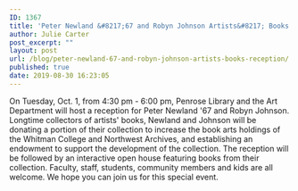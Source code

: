 ```yaml
---
ID: 1367
title: 'Peter Newland &#8217;67 and Robyn Johnson Artists&#8217; Books Reception'
author: Julie Carter
post_excerpt: ""
layout: post
url: /blog/peter-newland-67-and-robyn-johnson-artists-books-reception/
published: true
date: 2019-08-30 16:23:05
---
```

On Tuesday, Oct. 1, from 4:30 pm - 6:00 pm, Penrose Library and the Art Department will host a reception for Peter Newland '67 and Robyn Johnson. Longtime collectors of artists' books, Newland and Johnson will be donating a portion of their collection to increase the book arts holdings of the Whitman College and Northwest Archives, and establishing an endowment to support the development of the collection. The reception will be followed by an interactive open house featuring books from their collection. Faculty, staff, students, community members and kids are all welcome. We hope you can join us for this special event.